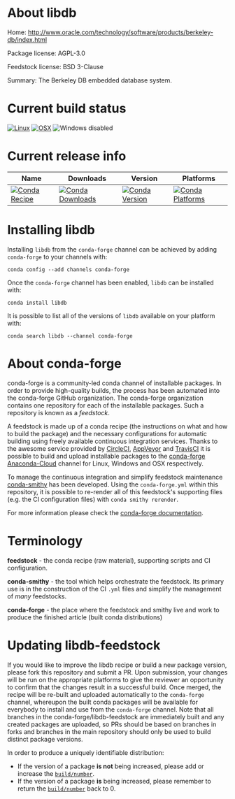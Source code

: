 About libdb
===========

Home: http://www.oracle.com/technology/software/products/berkeley-db/index.html

Package license: AGPL-3.0

Feedstock license: BSD 3-Clause

Summary: The Berkeley DB embedded database system.



Current build status
====================

[![Linux](https://img.shields.io/circleci/project/github/conda-forge/libdb-feedstock/master.svg?label=Linux)](https://circleci.com/gh/conda-forge/libdb-feedstock)
[![OSX](https://img.shields.io/travis/conda-forge/libdb-feedstock/master.svg?label=macOS)](https://travis-ci.org/conda-forge/libdb-feedstock)
![Windows disabled](https://img.shields.io/badge/Windows-disabled-lightgrey.svg)

Current release info
====================

| Name | Downloads | Version | Platforms |
| --- | --- | --- | --- |
| [![Conda Recipe](https://img.shields.io/badge/recipe-libdb-green.svg)](https://anaconda.org/conda-forge/libdb) | [![Conda Downloads](https://img.shields.io/conda/dn/conda-forge/libdb.svg)](https://anaconda.org/conda-forge/libdb) | [![Conda Version](https://img.shields.io/conda/vn/conda-forge/libdb.svg)](https://anaconda.org/conda-forge/libdb) | [![Conda Platforms](https://img.shields.io/conda/pn/conda-forge/libdb.svg)](https://anaconda.org/conda-forge/libdb) |

Installing libdb
================

Installing `libdb` from the `conda-forge` channel can be achieved by adding `conda-forge` to your channels with:

```
conda config --add channels conda-forge
```

Once the `conda-forge` channel has been enabled, `libdb` can be installed with:

```
conda install libdb
```

It is possible to list all of the versions of `libdb` available on your platform with:

```
conda search libdb --channel conda-forge
```


About conda-forge
=================

conda-forge is a community-led conda channel of installable packages.
In order to provide high-quality builds, the process has been automated into the
conda-forge GitHub organization. The conda-forge organization contains one repository
for each of the installable packages. Such a repository is known as a *feedstock*.

A feedstock is made up of a conda recipe (the instructions on what and how to build
the package) and the necessary configurations for automatic building using freely
available continuous integration services. Thanks to the awesome service provided by
[CircleCI](https://circleci.com/), [AppVeyor](http://www.appveyor.com/)
and [TravisCI](https://travis-ci.org/) it is possible to build and upload installable
packages to the [conda-forge](https://anaconda.org/conda-forge)
[Anaconda-Cloud](http://docs.anaconda.org/) channel for Linux, Windows and OSX respectively.

To manage the continuous integration and simplify feedstock maintenance
[conda-smithy](http://github.com/conda-forge/conda-smithy) has been developed.
Using the ``conda-forge.yml`` within this repository, it is possible to re-render all of
this feedstock's supporting files (e.g. the CI configuration files) with ``conda smithy rerender``.

For more information please check the [conda-forge documentation](https://conda-forge.org/docs/).

Terminology
===========

**feedstock** - the conda recipe (raw material), supporting scripts and CI configuration.

**conda-smithy** - the tool which helps orchestrate the feedstock.
                   Its primary use is in the construction of the CI ``.yml`` files
                   and simplify the management of *many* feedstocks.

**conda-forge** - the place where the feedstock and smithy live and work to
                  produce the finished article (built conda distributions)


Updating libdb-feedstock
========================

If you would like to improve the libdb recipe or build a new
package version, please fork this repository and submit a PR. Upon submission,
your changes will be run on the appropriate platforms to give the reviewer an
opportunity to confirm that the changes result in a successful build. Once
merged, the recipe will be re-built and uploaded automatically to the
`conda-forge` channel, whereupon the built conda packages will be available for
everybody to install and use from the `conda-forge` channel.
Note that all branches in the conda-forge/libdb-feedstock are
immediately built and any created packages are uploaded, so PRs should be based
on branches in forks and branches in the main repository should only be used to
build distinct package versions.

In order to produce a uniquely identifiable distribution:
 * If the version of a package **is not** being increased, please add or increase
   the [``build/number``](http://conda.pydata.org/docs/building/meta-yaml.html#build-number-and-string).
 * If the version of a package **is** being increased, please remember to return
   the [``build/number``](http://conda.pydata.org/docs/building/meta-yaml.html#build-number-and-string)
   back to 0.